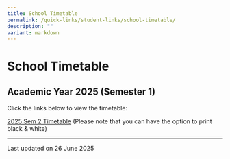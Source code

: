 ```yaml
---
title: School Timetable
permalink: /quick-links/student-links/school-timetable/
description: ""
variant: markdown
---
```

School Timetable
================

Academic Year 2025 (Semester 1)
-------------------------------

Click the links below to view the timetable:

[2025 Sem 2 Timetable](/files/2025_SEM_2_Timetable_CMclasses_26_06_2025_new.pdf) (Please note that you can have the option to print black & white)



* * *

Last updated on 26 June 2025